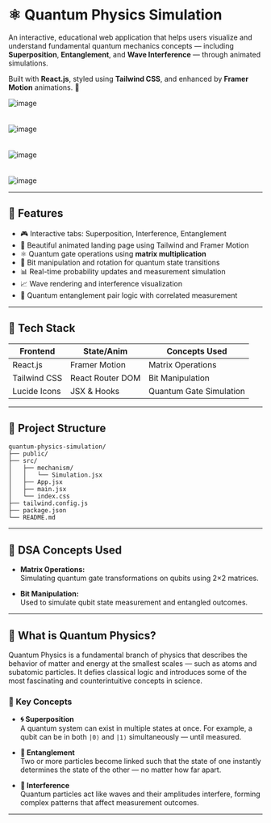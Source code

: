 # ⚛️ Quantum Physics Simulation

An interactive, educational web application that helps users visualize and understand fundamental quantum mechanics concepts — including **Superposition**, **Entanglement**, and **Wave Interference** — through animated simulations.

Built with **React.js**, styled using **Tailwind CSS**, and enhanced by **Framer Motion** animations. 🧠

![image](https://github.com/user-attachments/assets/a2917205-5743-46dc-927f-64de271f4ac8) <br/><br/><br/>
![image](https://github.com/user-attachments/assets/bb90237b-4418-4cec-946b-8899a852aef3) <br/><br/><br/>
![image](https://github.com/user-attachments/assets/8e282d0f-66e3-4db8-b4a8-4b701960a87a) <br/><br/><br/>
![image](https://github.com/user-attachments/assets/4aabc771-fa00-46d4-9806-2be32817bb7d)



---

## 🚀 Features

- 🎮 Interactive tabs: Superposition, Interference, Entanglement
- 🎨 Beautiful animated landing page using Tailwind and Framer Motion
- ⚛️ Quantum gate operations using **matrix multiplication**
- 🧮 Bit manipulation and rotation for quantum state transitions
- 📊 Real-time probability updates and measurement simulation
- 📈 Wave rendering and interference visualization
- 🔗 Quantum entanglement pair logic with correlated measurement

---

## 🧱 Tech Stack

| Frontend      | State/Anim       | Concepts Used              |
|---------------|------------------|----------------------------|
| React.js      | Framer Motion    | Matrix Operations          |
| Tailwind CSS  | React Router DOM | Bit Manipulation           |
| Lucide Icons  | JSX & Hooks      | Quantum Gate Simulation    |

---

## 📂 Project Structure

```text
quantum-physics-simulation/
├── public/
├── src/
│   ├── mechanism/
│   │   └── Simulation.jsx
│   ├── App.jsx
│   ├── main.jsx
│   └── index.css
├── tailwind.config.js
├── package.json
└── README.md
```



---

## 🧮 DSA Concepts Used

- **Matrix Operations:**  
  Simulating quantum gate transformations on qubits using 2×2 matrices.

- **Bit Manipulation:**  
  Used to simulate qubit state measurement and entangled outcomes.

---

## 📘 What is Quantum Physics?

Quantum Physics is a fundamental branch of physics that describes the behavior of matter and energy at the smallest scales — such as atoms and subatomic particles. It defies classical logic and introduces some of the most fascinating and counterintuitive concepts in science.

### 🔑 Key Concepts

- **🌀 Superposition**  
  A quantum system can exist in multiple states at once. For example, a qubit can be in both `|0⟩` and `|1⟩` simultaneously — until measured.

- **🔗 Entanglement**  
  Two or more particles become linked such that the state of one instantly determines the state of the other — no matter how far apart.

- **🌊 Interference**  
  Quantum particles act like waves and their amplitudes interfere, forming complex patterns that affect measurement outcomes.

---
